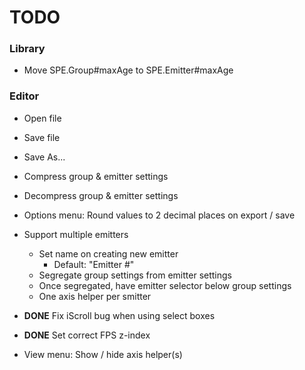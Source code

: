 # TODO #

### Library ###

* Move SPE.Group#maxAge to SPE.Emitter#maxAge



### Editor ###

* Open file
* Save file
* Save As...

* Compress group & emitter settings
* Decompress group & emitter settings

* Options menu: Round values to 2 decimal places on export / save

* Support multiple emitters
    * Set name on creating new emitter
        * Default: "Emitter #"
    * Segregate group settings from emitter settings
    * Once segregated, have emitter selector below group settings
    * One axis helper per smitter

* **DONE** Fix iScroll bug when using select boxes

* **DONE** Set correct FPS z-index

* View menu: Show / hide axis helper(s)